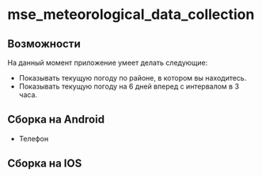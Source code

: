 # mse_meteorological_data_collection
## Возможности
На данный момент приложение умеет делать следующие:
* Показывать текущую погоду по районе, в котором вы находитесь.
* Показывать текущую погоду на 6 дней вперед с интервалом в 3 часа.

## Cборка на Android
* Телефон

## Cборка на IOS
